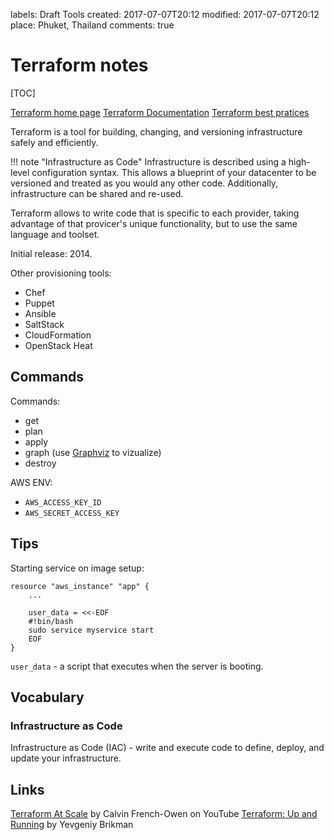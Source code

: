 labels: Draft
        Tools
created: 2017-07-07T20:12
modified: 2017-07-07T20:12
place: Phuket, Thailand
comments: true

# Terraform notes

[TOC]

[Terraform home page](https://www.terraform.io/)
[Terraform Documentation](https://www.terraform.io/docs/index.html)
[Terraform best pratices](https://github.com/hashicorp/best-practices/blob/master/terraform/providers/aws/README.md)

Terraform is a tool for building, changing, and versioning infrastructure safely and efficiently.

!!! note "Infrastructure as Code"
    Infrastructure is described using a high-level configuration syntax. This allows a blueprint of your datacenter to be versioned and treated as you would any other code. Additionally, infrastructure can be shared and re-used.

Terraform allows to write code that is specific to each provider, taking advantage of that provicer's unique functionality, but to use the same language and toolset.

Initial release: 2014.

Other provisioning tools:

- Chef
- Puppet
- Ansible
- SaltStack
- CloudFormation
- OpenStack Heat
## Commands

Commands:

- get
- plan
- apply
- graph (use [Graphviz](http://dreampuf.github.io/GraphvizOnline/) to vizualize)
- destroy

AWS ENV:

- `AWS_ACCESS_KEY_ID`
- `AWS_SECRET_ACCESS_KEY`

## Tips

Starting service on image setup:
```text
resource "aws_instance" "app" {
	...

	user_data = <<-EOF
	#!bin/bash
	sudo service myservice start
	EOF
}
```
`user_data` - a script that executes when the server is booting.

## Vocabulary

### Infrastructure as Code

Infrastructure as Code (IAC) - write and execute code to define, deploy, and update your infrastructure.

## Links

[Terraform At Scale](https://www.youtube.com/watch?v=RldRDryLiXs) by Calvin French-Owen on YouTube
[Terraform: Up and Running](https://www.amazon.com/Terraform-Running-Writing-Infrastructure-Code-ebook/dp/B06XKHGJHP/) by Yevgeniy Brikman
